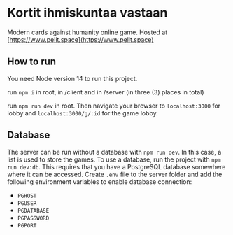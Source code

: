 # Kortit ihmiskuntaa vastaan

Modern cards against humanity online game. Hosted at [https://www.pelit.space](https://www.pelit.space)

## How to run

You need Node version 14 to run this project.

run `npm i` in root, in /client and in /server (in three (3) places in total)

run `npm run dev` in root. Then navigate your browser to `localhost:3000` for lobby and `localhost:3000/g/:id` for the game lobby.

## Database

The server can be run without a database with `npm run dev`. In this case, a list is used to store the games. To use a database, run the project with `npm run dev:db`. This requires that you have a PostgreSQL database somewhere where it can be accessed. Create `.env` file to the server folder and add the following environment variables to enable database connection:

- `PGHOST`
- `PGUSER`
- `PGDATABASE`
- `PGPASSWORD`
- `PGPORT`
